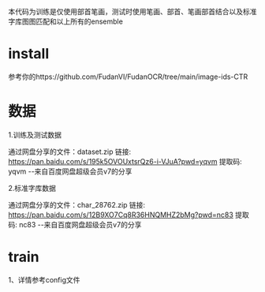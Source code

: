 本代码为训练是仅使用部首笔画，测试时使用笔画、部首、笔画部首结合以及标准字库图图匹配和以上所有的ensemble

# install

参考你的https://github.com/FudanVI/FudanOCR/tree/main/image-ids-CTR

# 数据

1.训练及测试数据

通过网盘分享的文件：dataset.zip
链接: https://pan.baidu.com/s/195k5OVOUxtsrQz6-i-VJuA?pwd=yqvm 提取码: yqvm 
--来自百度网盘超级会员v7的分享

2.标准字库数据

通过网盘分享的文件：char_28762.zip
链接: https://pan.baidu.com/s/12B9XO7Cq8R36HNQMHZ2bMg?pwd=nc83 提取码: nc83 
--来自百度网盘超级会员v7的分享

# train

1、详情参考config文件